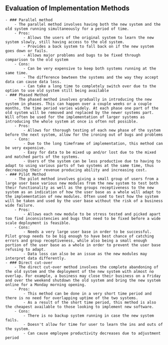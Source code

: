 ## Evaluation of Implementation Methods
	- ### Parallel method
		- The parallel method involves having both the new system and the old system running simultaneously for a period of time.
		- Pros:
			- Allows the users of the original system to learn the new system slowly, still having access to the old system.
			- Provides a back system to fall back on if the new system goes down or fails.
			- Allows major problems and bugs to be fixed through comparison to the old system
		- Cons:
			- Can be very expensive to keep both systems running at the same time.
			- The difference bewteen the systems and the way they accept data can cause data loss.
			- Can take a long time to completely switch over due to the option to use old system still being available
	- ### Phased Method
		- The phased method involves gradually in introducing the new system in phases. This can happen over a couple weeks or a couple months, the time period varies widely. At each phase one part of the old system will be removed and replaced by the newer systems part. Will often be used for the implementation of larger systems as introducing the whole system at once is often not possible.
		- Pros:
			- Allows for thorough testing of each new phase of the system before the next system, allow for the ironing out of bugs and problems
		- Cons:
			- Due to the long timeframe of implementation, this method can be very expensive.
			- Easy for data to be mixed up and/or lost due to the mixed and matched parts of the systems.
			- Users of the system can be less productive due to having to adapt to using various parts of two systems at the same time, thus decreasing their revenue producing ability and increasing cost.
	- ### Pilot Method
		- The pilot method involves giving a small group of users from a large user base various new modules from the new system to test both their functionality as well as the groups receptiveness to the new system as an indication of how the user base as a whole will adapt to the implementation of new modules. Often used to test how the system will be taken and used by the user base without the risk of a business wide failure.
		- Pros:
			- Allows each new module to be stress tested and picked apart too find inconsistencies and bugs that need to be fixed before a wide scale deployment is feasible.
		- Cons:
			- Needs a very large user base in order to be successful. Pilot group needs to be big enough to have best chance of catching errors and group receptiveness, while also being a small enough portion of the user base as a whole in order to prevent the user base refusing to adapt.
			- Data loss can also be an issue as the new modules may interpret data differently.
	- ### Direct cut-over
		- The direct cut-over method involves the complete abandoning of the old system and the deployment of the new system with almost no overlap. For example, a business may close their business on a Friday and over the weekend shutdown the old system and bring the new system online for a Monday morning opening.
		- Pros:
			- This method can be done in a very short time period and there is no need for overlapping uptime of the two systems.
			- As a result of the short time period, this method is also the cheapest available to those looking to implement new software.
		- Cons:
			- There is no backup system running in case the new system fails.
			- Doesn't allow for time for user to learn the ins and outs of the system.
			- Can cause employee productivity decreases due to adjustment period